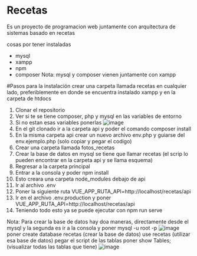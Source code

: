 # Recetas
Es un proyecto de programacion web juntamente con arquitectura de sistemas basado en recetas

cosas por tener instaladas
- mysql
- xampp
- npm
- composer
Nota: mysql y composer vienen juntamente con xampp

#Pasos para la instalación
crear una carpeta llamada recetas en cualquier lado, preferiblemente en donde se encuentra instalado xampp y en la carpeta de htdocs 
1. Clonar el repositorio
2. Ver si te se tiene composer, php y mysql en las variables de entorno
3. Si no estan esas variables ponerlas
![image](https://github.com/WilverEmilio/Recetas/assets/125522983/7cdda57d-58b7-417c-94fa-e843333fe4ec)
5. En el git clonado ir a la carpeta api y poder el comando composer install
6. En la misma carpeta api crear un nuevo archivo env.php y guiarse del env.ejemplo.php (solo copiar y pegar el codigo)
7. Crear una carpeta llamada fotos_recetas
8. Crear la base de datos en mysql se tiene que llamar recetas (el scrip lo pueden encontrar en la carpeta api y se llama esquema)
9. Regresar a la carpeta principal
10. Entrar a la consola y poder npm install
11. Esto creara una carpeta node_modules debajo de api
12. Ir al archivo .env
13. Poner la siguiente ruta VUE_APP_RUTA_API=http://localhost/recetas/api
14. Ir en el archivo .env.production y poner VUE_APP_RUTA_API=http://localhost/recetas/api
15. Teniendo todo esto ya se puede ejecutar con npm run serve

Nota: Para crear la base de datos hay doa maneras, directamente desde el mysql
y la segunda es ir a la consola y poner mysql -u root -p 
![image](https://github.com/WilverEmilio/Recetas/assets/125522983/58dbdfa2-18b8-42ff-a99d-7b9d8681533d)
poner create database recetas (crear la base de datos)
use recetas (utilizar esa base de datos)
pegar el script de las tablas 
poner show Tables; (visualizar todas las tablas que tiene) 
![image](https://github.com/WilverEmilio/Recetas/assets/125522983/e45316e3-e651-4941-be52-59d4779f54fc)
